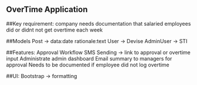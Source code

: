 ## OverTime Application

##Key requirement: company needs documentation that salaried employees did or didnt not get overtime each week

##Models
Post -> data:date rationale:text
User -> Devise
AdminUser -> STI

##Features:
Approval Workflow
SMS Sending -> link to approval or overtime input
Administrate admin dashboard
Email summary to managers for approval
Needs to be documented if employee did not log overtime

##UI:
Bootstrap -> formatting